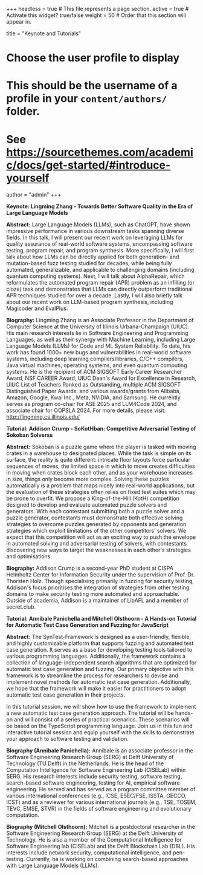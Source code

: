 +++
headless = true  # This file represents a page section.
active = true  # Activate this widget? true/false
weight = 50  # Order that this section will appear in.

title = "Keynote and Tutorials"

# Choose the user profile to display
# This should be the username of a profile in your `content/authors/` folder.
# See https://sourcethemes.com/academic/docs/get-started/#introduce-yourself
author = "admin"
+++

**Keynote: Lingming Zhang - Towards Better Software Quality in the Era of Large Language Models**

**Abstract:** Large Language Models (LLMs), such as ChatGPT, have shown impressive performance in various downstream tasks spanning diverse fields. In this talk, I will present our recent work on leveraging LLMs for quality assurance of real-world software systems, encompassing software testing, program repair, and program synthesis. More specifically, I will first talk about how LLMs can be directly applied for both generation- and mutation-based fuzz testing studied for decades, while being fully automated, generalizable, and applicable to challenging domains (including quantum computing systems). Next, I will talk about AlphaRepair, which reformulates the automated program repair (APR) problem as an infilling (or cloze) task and demonstrates that LLMs can directly outperform traditional APR techniques studied for over a decade. Lastly, I will also briefly talk about our recent work on LLM-based program synthesis, including Magicoder and EvalPlus.

**Biography:** Lingming Zhang is an Associate Professor in the Department of Computer Science at the University of Illinois Urbana-Champaign (UIUC). His main research interests lie in Software Engineering and Programming Languages, as well as their synergy with Machine Learning, including Large Language Models (LLMs) for Code and ML System Reliability. To date, his work has found 1000+ new bugs and vulnerabilities in real-world software systems, including deep learning compilers/libraries, C/C++ compilers, Java virtual machines, operating systems, and even quantum computing systems. He is the recipient of ACM SIGSOFT Early Career Researcher Award, NSF CAREER Award, UIUC Dean's Award for Excellence in Research, UIUC List of Teachers Ranked as Outstanding, multiple ACM SIGSOFT Distinguished Paper Awards, and various awards/grants from Alibaba, Amazon, Google, Kwai Inc., Meta, NVIDIA, and Samsung. He currently serves as program co-chair for ASE 2025 and LLM4Code 2024, and associate chair for OOPSLA 2024. For more details, please visit: http://lingming.cs.illinois.edu/

**Tutorial: Addison Crump - SoKotHban: Competitive Adversarial Testing of Sokoban Solverss**

**Abstract:** Sokoban is a puzzle game where the player is tasked with moving crates in a warehouse to designated places. While the task is simple on its surface, the reality is quite different: intricate floor layouts force particular sequences of moves, the limited space in which to move creates difficulties in moving when crates block each other, and as your warehouse increases in size, things only become more complex. Solving these puzzles automatically is a problem that maps nicely into real-world applications, but the evaluation of these strategies often relies on fixed test suites which may be prone to overfit. We propose a King-of-the-Hill (KotH) competition designed to develop and evaluate automated puzzle solvers and generators. With each contestant submitting both a puzzle solver and a puzzle generator, contestants must demonstrate both effective solving strategies to overcome puzzles generated by opponents and generation strategies which exploit limitations of the other competitors' solvers. We expect that this competition will act as an exciting way to push the envelope in automated solving and adversarial testing of solvers, with contestants discovering new ways to target the weaknesses in each other's strategies and optimisations.

**Biography:** Addison Crump is a second-year PhD student at CISPA Helmholtz Center for Information Security under the supervision of Prof. Dr. Thorsten Holz. Though specialising primarily in fuzzing for security testing, Addison's focus prioritises the integration of strategies from other testing domains to make security testing more automated and approachable. Outside of academia, Addison is a maintainer of LibAFL and a member of secret.club.

**Tutorial: Annibale Panichella and Mitchell Olsthoorn - A Hands-on Tutorial for Automatic Test Case Generation and Fuzzing for JavaScript**

**Abstract:** The SynTest-Framework is designed as a user-friendly, flexible, and highly customizable platform that supports fuzzing and automated test case generation. It serves as a base for developing testing tools tailored to various programming languages. Additionally, the framework contains a collection of language-independent search algorithms that are optimized for automatic test case generation and fuzzing. Our primary objective with this framework is to streamline the process for researchers to devise and implement novel methods for automatic test case generation. Additionally, we hope that the framework will make it easier for practitioners to adopt automatic test case generation in their projects.

In this tutorial session, we will show how to use the framework to implement a new automatic test case generation approach. The tutorial will be hands-on and will consist of a series of practical scenarios. These scenarios will be based on the TypeScript programming language. Join us in this fun and interactive tutorial session and equip yourself with the skills to demonstrate your approach to software testing and validation.

**Biography (Annibale Panichella):** Annibale is an associate professor in the Software Engineering Research Group (SERG) at Delft University of Technology (TU Delft) in the Netherlands. He is the head of the Computation Intelligence for Software Engineering Lab (CISELab) within SERG. His research interests include security testing, software testing, search-based software engineering, testing for AI, empirical software engineering. He served and has served as a program committee member of various international conferences (e.g., ICSE, ESEC/FSE, ISSTA, GECCO, ICST) and as a reviewer for various international journals (e.g., TSE, TOSEM, TEVC, EMSE, STVR) in the fields of software engineering and evolutionary computation.

**Biography (Mitchell Olsthoorn):** Mitchell is a postdoctoral researcher in the Software Engineering Research Group (SERG) at the Delft University of Technology. He is also a member of the Computational Intelligence for Software Engineering lab (CISELab) and the Delft Blockchain Lab (DBL). His interests include network security, computational intelligence, and pen-testing. Currently, he is working on combining search-based approaches with Large Language Models (LLMs).

